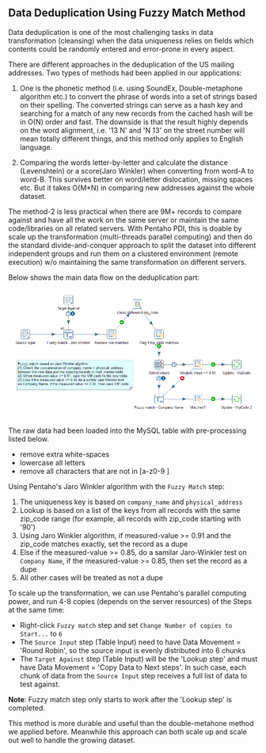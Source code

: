 ## Data Deduplication Using Fuzzy Match Method ##

Data deduplication is one of the most challenging tasks in data transformation
(cleansing) when the data uniqueness relies on fields which contents could be
randomly entered and error-prone in every aspect. 

There are different approaches in the deduplication of the US mailing addresses.
Two types of methods had been applied in our applications:

1. One is the phonetic method (i.e. using SoundEx, Double-metaphone algorithm etc.)
   to convert the phrase of words into a set of strings based on their spelling.
   The converted strings can serve as a hash key and searching for a match of 
   any new records from the cached hash will be in O(N) order and fast. The downside is that
   the result highly depends on the word alignment, i.e. '13 N' and 'N 13' on the street
   number will mean totally different things, and this method only applies to 
   English language.

2. Comparing the words letter-by-letter and calculate the distance (Levenshtein) or 
   a score(Jaro Winkler) when converting from word-A to word-B. This survives better
   on word/letter dislocation, missing spaces etc. But it takes O(M*N) in comparing
   new addresses against the whole dataset.

The method-2 is less practical when there are 9M+ records to compare against and have all
the work on the same server or maintain the same code/libraries on all related servers.
With Pentaho PDI, this is doable by scale up the transformation (multi-threads parallel computing) 
and then do the standard divide-and-conquer approach to split the dataset into different 
independent groups and run them on a clustered environment (remote execution) w/o maintaining 
the same transformation on different servers.

Below shows the main data flow on the deduplication part:
 
![Data deduplication](images/pentaho_fuzzy_match.jpg)

The raw data had been loaded into the MySQL table with pre-processing listed below.
+ remove extra white-spaces
+ lowercase all letters
+ remove all characters that are not in [a-z0-9 ]

Using Pentaho's Jaro Winkler algorithm with the `Fuzzy Match` step: 
1. The uniqueness key is based on `company_name` and `physical_address`
2. Lookup is based on a list of the keys from all records with the same zip_code range
   (for example, all records with zip_code starting with '90')
3. Using Jaro Winkler algorithm, if measured-value >= 0.91 and the 
   zip_code matches exactly, set the record as a dupe
4. Else if the measured-value >= 0.85, do a samilar Jaro-Winkler test
   on `Company Name`, if the measured-value >= 0.85, then set the record as a dupe
5. All other cases will be treated as not a dupe

To scale up the transformation, we can use Pentaho's parallel computing power, and run 4-8
copies (depends on the server resources) of the Steps at the same time:
+ Right-click `Fuzzy match` step and set `Change Number of copies to Start...` to `6`
+ The `Source Input` step (Table Input) need to have Data Movement = 'Round Robin', so the 
  source input is evenly distributed into 6 chunks
+ The `Target Against` step (Table Input) will be the 'Lookup step' and must have 
  Data Movement = 'Copy Data to Next steps'. In such case, each chunk of data from the 
  `Source Input` step receives a full list of data to test against.

**Note**: Fuzzy match step only starts to work after the 'Lookup step' is completed.

This method is more durable and useful than the double-metahone method we applied before.
Meanwhile this approach can both scale up and scale out well to handle the growing dataset. 

